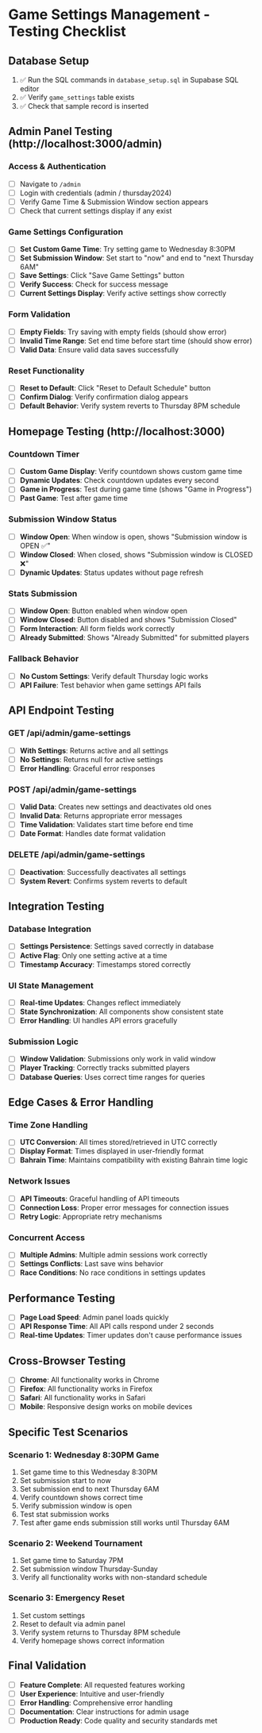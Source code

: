 # Game Settings Management - Testing Checklist

## Database Setup
1. ✅ Run the SQL commands in `database_setup.sql` in Supabase SQL editor
2. ✅ Verify `game_settings` table exists
3. ✅ Check that sample record is inserted

## Admin Panel Testing (http://localhost:3000/admin)

### Access & Authentication
- [ ] Navigate to `/admin`
- [ ] Login with credentials (admin / thursday2024)
- [ ] Verify Game Time & Submission Window section appears
- [ ] Check that current settings display if any exist

### Game Settings Configuration
- [ ] **Set Custom Game Time**: Try setting game to Wednesday 8:30PM
- [ ] **Set Submission Window**: Set start to "now" and end to "next Thursday 6AM"
- [ ] **Save Settings**: Click "Save Game Settings" button
- [ ] **Verify Success**: Check for success message
- [ ] **Current Settings Display**: Verify active settings show correctly

### Form Validation
- [ ] **Empty Fields**: Try saving with empty fields (should show error)
- [ ] **Invalid Time Range**: Set end time before start time (should show error)
- [ ] **Valid Data**: Ensure valid data saves successfully

### Reset Functionality
- [ ] **Reset to Default**: Click "Reset to Default Schedule" button
- [ ] **Confirm Dialog**: Verify confirmation dialog appears
- [ ] **Default Behavior**: Verify system reverts to Thursday 8PM schedule

## Homepage Testing (http://localhost:3000)

### Countdown Timer
- [ ] **Custom Game Display**: Verify countdown shows custom game time
- [ ] **Dynamic Updates**: Check countdown updates every second
- [ ] **Game in Progress**: Test during game time (shows "Game in Progress")
- [ ] **Past Game**: Test after game time

### Submission Window Status
- [ ] **Window Open**: When window is open, shows "Submission window is OPEN ✅"
- [ ] **Window Closed**: When closed, shows "Submission window is CLOSED ❌"
- [ ] **Dynamic Updates**: Status updates without page refresh

### Stats Submission
- [ ] **Window Open**: Button enabled when window open
- [ ] **Window Closed**: Button disabled and shows "Submission Closed"
- [ ] **Form Interaction**: All form fields work correctly
- [ ] **Already Submitted**: Shows "Already Submitted" for submitted players

### Fallback Behavior
- [ ] **No Custom Settings**: Verify default Thursday logic works
- [ ] **API Failure**: Test behavior when game settings API fails

## API Endpoint Testing

### GET /api/admin/game-settings
- [ ] **With Settings**: Returns active and all settings
- [ ] **No Settings**: Returns null for active settings
- [ ] **Error Handling**: Graceful error responses

### POST /api/admin/game-settings
- [ ] **Valid Data**: Creates new settings and deactivates old ones
- [ ] **Invalid Data**: Returns appropriate error messages
- [ ] **Time Validation**: Validates start time before end time
- [ ] **Date Format**: Handles date format validation

### DELETE /api/admin/game-settings
- [ ] **Deactivation**: Successfully deactivates all settings
- [ ] **System Revert**: Confirms system reverts to default

## Integration Testing

### Database Integration
- [ ] **Settings Persistence**: Settings saved correctly in database
- [ ] **Active Flag**: Only one setting active at a time
- [ ] **Timestamp Accuracy**: Timestamps stored correctly

### UI State Management
- [ ] **Real-time Updates**: Changes reflect immediately
- [ ] **State Synchronization**: All components show consistent state
- [ ] **Error Handling**: UI handles API errors gracefully

### Submission Logic
- [ ] **Window Validation**: Submissions only work in valid window
- [ ] **Player Tracking**: Correctly tracks submitted players
- [ ] **Database Queries**: Uses correct time ranges for queries

## Edge Cases & Error Handling

### Time Zone Handling
- [ ] **UTC Conversion**: All times stored/retrieved in UTC correctly
- [ ] **Display Format**: Times displayed in user-friendly format
- [ ] **Bahrain Time**: Maintains compatibility with existing Bahrain time logic

### Network Issues
- [ ] **API Timeouts**: Graceful handling of API timeouts
- [ ] **Connection Loss**: Proper error messages for connection issues
- [ ] **Retry Logic**: Appropriate retry mechanisms

### Concurrent Access
- [ ] **Multiple Admins**: Multiple admin sessions work correctly
- [ ] **Settings Conflicts**: Last save wins behavior
- [ ] **Race Conditions**: No race conditions in settings updates

## Performance Testing
- [ ] **Page Load Speed**: Admin panel loads quickly
- [ ] **API Response Time**: All API calls respond under 2 seconds
- [ ] **Real-time Updates**: Timer updates don't cause performance issues

## Cross-Browser Testing
- [ ] **Chrome**: All functionality works in Chrome
- [ ] **Firefox**: All functionality works in Firefox
- [ ] **Safari**: All functionality works in Safari
- [ ] **Mobile**: Responsive design works on mobile devices

## Specific Test Scenarios

### Scenario 1: Wednesday 8:30PM Game
1. Set game time to this Wednesday 8:30PM
2. Set submission start to now
3. Set submission end to next Thursday 6AM
4. Verify countdown shows correct time
5. Verify submission window is open
6. Test stat submission works
7. Test after game ends submission still works until Thursday 6AM

### Scenario 2: Weekend Tournament
1. Set game time to Saturday 7PM
2. Set submission window Thursday-Sunday
3. Verify all functionality works with non-standard schedule

### Scenario 3: Emergency Reset
1. Set custom settings
2. Reset to default via admin panel
3. Verify system returns to Thursday 8PM schedule
4. Verify homepage shows correct information

## Final Validation
- [ ] **Feature Complete**: All requested features working
- [ ] **User Experience**: Intuitive and user-friendly
- [ ] **Error Handling**: Comprehensive error handling
- [ ] **Documentation**: Clear instructions for admin usage
- [ ] **Production Ready**: Code quality and security standards met